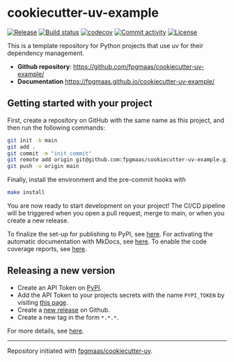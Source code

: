 # cookiecutter-uv-example

[![Release](https://img.shields.io/github/v/release/fpgmaas/cookiecutter-uv-example)](https://img.shields.io/github/v/release/fpgmaas/cookiecutter-uv-example)
[![Build status](https://img.shields.io/github/actions/workflow/status/fpgmaas/cookiecutter-uv-example/main.yml?branch=main)](https://github.com/fpgmaas/cookiecutter-uv-example/actions/workflows/main.yml?query=branch%3Amain)
[![codecov](https://codecov.io/gh/fpgmaas/cookiecutter-uv-example/branch/main/graph/badge.svg)](https://codecov.io/gh/fpgmaas/cookiecutter-uv-example)
[![Commit activity](https://img.shields.io/github/commit-activity/m/fpgmaas/cookiecutter-uv-example)](https://img.shields.io/github/commit-activity/m/fpgmaas/cookiecutter-uv-example)
[![License](https://img.shields.io/github/license/fpgmaas/cookiecutter-uv-example)](https://img.shields.io/github/license/fpgmaas/cookiecutter-uv-example)

This is a template repository for Python projects that use uv for their dependency management.

- **Github repository**: <https://github.com/fpgmaas/cookiecutter-uv-example/>
- **Documentation** <https://fpgmaas.github.io/cookiecutter-uv-example/>

## Getting started with your project

First, create a repository on GitHub with the same name as this project, and then run the following commands:

```bash
git init -b main
git add .
git commit -m "init commit"
git remote add origin git@github.com:fpgmaas/cookiecutter-uv-example.git
git push -u origin main
```

Finally, install the environment and the pre-commit hooks with

```bash
make install
```

You are now ready to start development on your project!
The CI/CD pipeline will be triggered when you open a pull request, merge to main, or when you create a new release.

To finalize the set-up for publishing to PyPI, see [here](https://fpgmaas.github.io/cookiecutter-uv/features/publishing/#set-up-for-pypi).
For activating the automatic documentation with MkDocs, see [here](https://fpgmaas.github.io/cookiecutter-uv/features/mkdocs/#enabling-the-documentation-on-github).
To enable the code coverage reports, see [here](https://fpgmaas.github.io/cookiecutter-uv/features/codecov/).

## Releasing a new version

- Create an API Token on [PyPI](https://pypi.org/).
- Add the API Token to your projects secrets with the name `PYPI_TOKEN` by visiting [this page](https://github.com/fpgmaas/cookiecutter-uv-example/settings/secrets/actions/new).
- Create a [new release](https://github.com/fpgmaas/cookiecutter-uv-example/releases/new) on Github.
- Create a new tag in the form `*.*.*`.

For more details, see [here](https://fpgmaas.github.io/cookiecutter-uv/features/cicd/#how-to-trigger-a-release).

---

Repository initiated with [fpgmaas/cookiecutter-uv](https://github.com/fpgmaas/cookiecutter-uv).
